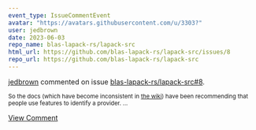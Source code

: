 ```yaml
---
event_type: IssueCommentEvent
avatar: "https://avatars.githubusercontent.com/u/3303?"
user: jedbrown
date: 2023-06-03
repo_name: blas-lapack-rs/lapack-src
html_url: https://github.com/blas-lapack-rs/lapack-src/issues/8
repo_url: https://github.com/blas-lapack-rs/lapack-src
---
```


<a href='https://github.com/jedbrown' target='_blank'>jedbrown</a> commented on issue <a href='https://github.com/blas-lapack-rs/lapack-src/issues/8' target='_blank'>blas-lapack-rs/lapack-src#8</a>.

<small>So the docs (which have become inconsistent in [the wiki](https://github.com/blas-lapack-rs/blas-lapack-rs.github.io/wiki)) have been recommending that people use features to identify a provider. ...</small>

<a href='https://github.com/blas-lapack-rs/lapack-src/issues/8' target='_blank'>View Comment</a>